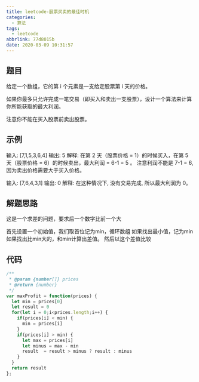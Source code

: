 ```yaml
---
title: leetcode-股票买卖的最佳时机
categories:
  - 算法
tags:
  - leetcode
abbrlink: 77d8015b
date: 2020-03-09 10:31:57
---
```

## 题目

给定一个数组，它的第 i 个元素是一支给定股票第 i 天的价格。

如果你最多只允许完成一笔交易（即买入和卖出一支股票），设计一个算法来计算你所能获取的最大利润。

注意你不能在买入股票前卖出股票。


## 示例

输入: [7,1,5,3,6,4]
输出: 5
解释: 在第 2 天（股票价格 = 1）的时候买入，在第 5 天（股票价格 = 6）的时候卖出，最大利润 = 6-1 = 5 。
     注意利润不能是 7-1 = 6, 因为卖出价格需要大于买入价格。

输入: [7,6,4,3,1]
输出: 0
解释: 在这种情况下, 没有交易完成, 所以最大利润为 0。


## 解题思路
这是一个求差的问题，要求后一个数字比前一个大

首先设置一个初始值，我们取首位记为min，循环数组
如果找出最小值，记为min
如果找出比min大的，和min计算出差值。
然后以这个差值比较

## 代码
```javascript
/**
 * @param {number[]} prices
 * @return {number}
 */
var maxProfit = function(prices) {
  let min = prices[0]
  let result = 0
  for(let i = 0;i<prices.length;i++) {
    if(prices[i] < min) {
      min = prices[i]
    }
    if(prices[i] > min) {
      let max = prices[i]
      let minus = max - min
      result  = result > minus ? result : minus
    }
  }
  return result
};
```